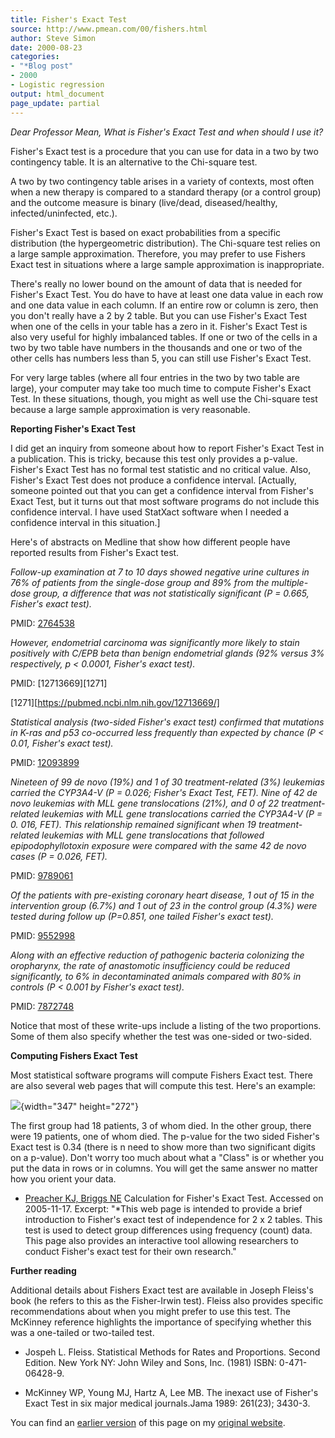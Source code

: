 ```yaml
---
title: Fisher's Exact Test
source: http://www.pmean.com/00/fishers.html
author: Steve Simon
date: 2000-08-23
categories:
- "*Blog post"
- 2000
- Logistic regression
output: html_document
page_update: partial
---
```

*Dear Professor Mean, What is Fisher's Exact Test and when should I use it?*

Fisher's Exact test is a procedure that you can use for data in a two by two contingency table. It is an alternative to the Chi-square test.

A two by two contingency table arises in a variety of contexts, most often when a new therapy is compared to a standard therapy (or a control group) and the outcome measure is binary (live/dead, diseased/healthy, infected/uninfected, etc.).

Fisher's Exact Test is based on exact probabilities from a specific distribution (the hypergeometric distribution). The Chi-square test relies on a large sample approximation. Therefore, you may prefer to use Fishers Exact test in situations where a large sample approximation is inappropriate.

There's really no lower bound on the amount of data that is needed for Fisher's Exact Test. You do have to have at least one data value in each row and one data value in each column. If an entire row or column is zero, then you don't really have a 2 by 2 table. But you can use Fisher's Exact Test when one of the cells in your table has a zero in it. Fisher's Exact Test is also very useful for highly imbalanced tables. If one or two of the cells in a two by two table have numbers in the thousands and one or two of the other cells has numbers less than 5, you can still use Fisher's Exact Test.

For very large tables (where all four entries in the two by two table are large), your computer may take too much time to compute Fisher's Exact Test. In these situations, though, you might as well use the Chi-square test because a large sample approximation is very reasonable.

**Reporting Fisher's Exact Test**

I did get an inquiry from someone about how to report Fisher's Exact Test in a publication. This is tricky, because this test only provides a p-value. Fisher's Exact Test has no formal test statistic and no critical value. Also, Fisher's Exact Test does not produce a confidence interval. [Actually, someone pointed out that you can get a confidence interval from Fisher's Exact Test, but it turns out that most software programs do not include this confidence interval. I have used StatXact software when I needed a confidence interval in this situation.]

Here's of abstracts on Medline that show how different people have reported results from Fisher's Exact test.

*Follow-up examination at 7 to 10 days showed negative urine cultures in 76% of patients from the single-dose group and 89% from the multiple-dose group, a difference that was not statistically significant (P = 0.665, Fisher's exact test).*

PMID: [2764538][2764]

[2764]: https://pubmed.ncbi.nlm.nih.gov/2764538/

*However, endometrial carcinoma was significantly more likely to stain positively with C/EPB beta than benign endometrial glands (92% versus 3% respectively, p \< 0.0001, Fisher's exact test).*

PMID: [12713669][1271]

[1271][https://pubmed.ncbi.nlm.nih.gov/12713669/]

*Statistical analysis (two-sided Fisher's exact test) confirmed that mutations in K-ras and p53 co-occurred less frequently than expected by chance (P \< 0.01, Fisher's exact test).*

PMID: [12093899][1209]

[1209]: https://pubmed.ncbi.nlm.nih.gov/12093899/

*Nineteen of 99 de novo (19%) and 1 of 30 treatment-related (3%) leukemias carried the CYP3A4-V (P = 0.026; Fisher's Exact Test, FET). Nine of 42 de novo leukemias with MLL gene translocations (21%), and 0 of 22 treatment-related leukemias with MLL gene translocations carried the CYP3A4-V (P = 0. 016, FET). This relationship remained significant when 19 treatment-related leukemias with MLL gene translocations that followed epipodophyllotoxin exposure were compared with the same 42 de novo cases (P = 0.026, FET).*

PMID: [9789061][9789]

[9789]: https://pubmed.ncbi.nlm.nih.gov/9789061/

*Of the patients with pre-existing coronary heart disease, 1 out of 15
in the intervention group (6.7%) and 1 out of 23 in the control group
(4.3%) were tested during follow up (P=0.851, one tailed Fisher's
exact test).*

PMID: [9552998][9552]

[9552]: https://pubmed.ncbi.nlm.nih.gov/9552998/


*Along with an effective reduction of pathogenic bacteria colonizing
the oropharynx, the rate of anastomotic insufficiency could be reduced
significantly, to 6% in decontaminated animals compared with 80% in
controls (P < 0.001 by Fisher's exact test).*

PMID: [7872748][7872]

[7872]: https://pubmed.ncbi.nlm.nih.gov/7872748/

Notice that most of these write-ups include a listing of the two proportions. Some of them also specify whether the test was one-sided or two-sided.

**Computing Fishers Exact Test**

Most statistical software programs will compute Fishers Exact test. There are also several web pages that will compute this test. Here's an example:

![](http://www.pmean.com/images/00/images/fisher1.gif){width="347" height="272"}

The first group had 18 patients, 3 of whom died. In the other group, there were 19 patients, one of whom died. The p-value for the two sided Fisher's Exact test is 0.34 (there is n need to show more than two significant digits on a p-value). Don't worry too much about what a "Class" is or whether you put the data in rows or in columns. You will get the same answer no matter how you orient your data.

+ [Preacher KJ, Briggs NE][pre1] Calculation for Fisher's Exact Test. Accessed on 2005-11-17. Excerpt: "*This web page is intended to provide a brief introduction to Fisher's exact test of independence for 2 x 2 tables. This test is used to detect group differences using frequency (count) data. This page also provides an interactive tool allowing researchers to conduct Fisher's exact test for their own research."

[pre1]: http://www.unc.edu/~preacher/fisher/fisher.htm

**Further reading**

Additional details about Fishers Exact test are available in Joseph Fleiss's book (he refers to this as the Fisher-Irwin test). Fleiss also provides specific recommendations about when you might prefer to use this test. The McKinney reference highlights the importance of specifying whether this was a one-tailed or two-tailed test.

+ Jospeh L. Fleiss. Statistical Methods for Rates and Proportions. Second Edition. New York NY: John Wiley and Sons, Inc. (1981) ISBN: 0-471-06428-9.

+ McKinney WP, Young MJ, Hartz A, Lee MB. The inexact use of Fisher's Exact Test in six major medical journals.Jama 1989: 261(23); 3430-3.

You can find an [earlier version][sim1] of this page on my [original website][sim2].

[sim1]: http://www.pmean.com/00/fishers.html
[sim2]: http://www.pmean.com/original_site.html
